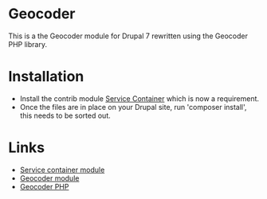 # Geocoder

This is a the Geocoder module for Drupal 7 rewritten using the Geocoder PHP library.

# Installation
* Install the contrib module [Service Container](https://www.drupal.org/project/service_container) which is now a requirement.
* Once the files are in place on your Drupal site, run 'composer install', this needs to be sorted out.

# Links
* [Service container module](https://www.drupal.org/project/service_container)
* [Geocoder module](https://www.drupal.org/project/geocoder)
* [Geocoder PHP](http://geocoder-php.org/)

